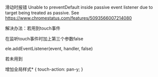 滑动时报错 Unable to preventDefault inside passive event listener due to target being treated as passive. See https://www.chromestatus.com/features/5093566007214080

解决办法：若用到touch事件

在监听touch事件时加上第三个参数false

ele.addEventListener(event, handler, false)

若未用到

增加全局样式* { touch-action: pan-y; } 